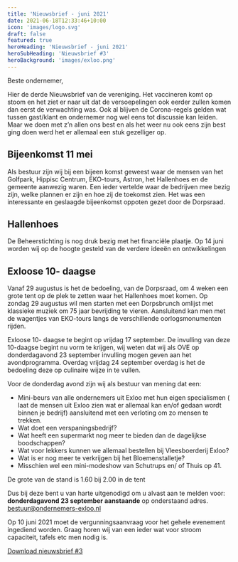 ```yaml
---
title: 'Nieuwsbrief - juni 2021'
date: 2021-06-18T12:33:46+10:00
icon: 'images/logo.svg'
draft: false
featured: true
heroHeading: 'Nieuwsbrief - juni 2021'
heroSubHeading: 'Nieuwsbrief #3'
heroBackground: 'images/exloo.png'
---
```


Beste ondernemer,

Hier de derde Nieuwsbrief van de vereniging. Het vaccineren komt op stoom en het ziet er naar uit dat de versoepelingen ook eerder zullen komen dan eerst de verwachting was. Ook al blijven de Corona-regels gelden wat tussen gast/klant en ondernemer nog wel eens tot discussie kan leiden. Maar we doen met z’n allen ons best
en als het weer nu ook eens zijn best ging doen werd het er allemaal een stuk gezelliger op.

## Bijeenkomst 11 mei

Als bestuur zijn wij bij een bijeen komst geweest waar de mensen van het Golfpark, Hippisc Centrum, EKO-tours, Astron, het Hallenhoes en de gemeente aanwezig waren. Een ieder vertelde waar
de bedrijven mee bezig zijn, welke plannen er zijn en hoe zij de toekomst zien. Het was een interessante en geslaagde bijeenkomst oppoten gezet door de Dorpsraad.

## Hallenhoes
De Beheerstichting is nog druk bezig met het financiële plaatje. Op 14 juni worden wij op de hoogte gesteld van de verdere ideeën en ontwikkelingen

## Exloose 10- daagse
Vanaf 29 augustus is het de bedoeling, van de Dorpsraad, om 4 weken een grote tent op de plek te zetten waar het Hallenhoes moet komen. Op zondag 29 augustus wil men starten met een Dorpsbrunch omlijst met klassieke muziek om 75 jaar bevrijding te vieren. Aansluitend kan men met de wagentjes van EKO-tours langs de verschillende oorlogsmonumenten rijden.

Exloose 10- daagse te begint op vrijdag 17 september.
De invulling van deze 10-daagse begint nu vorm te krijgen, wij weten dat wij als OVE op donderdagavond 23 september invulling mogen geven aan het avondprogramma. Overdag vrijdag 24 september overdag is het de bedoeling deze op culinaire wijze in te
vullen.

Voor de donderdag avond zijn wij als bestuur van mening
dat een:
- Mini-beurs van alle ondernemers uit Exloo met hun eigen specialismen ( laat de mensen uit Exloo zien wat er allemaal kan en/of gedaan wordt binnen je bedrijf) aansluitend met een verloting om zo mensen te trekken.
- Wat doet een verspaningsbedrijf?
- Wat heeft een supermarkt nog meer te bieden dan de dagelijkse
boodschappen?
- Wat voor lekkers kunnen we allemaal bestellen bij Vleesboerderij Exloo?
- Wat is er nog meer te verkrijgen bij het Bloemenstalletje?
- Misschien wel een mini-modeshow van Schutrups en/ of Thuis op 41.

De grote van de stand is 1.60 bij 2.00 in de tent

Dus bij deze bent u van harte uitgenodigd om u alvast aan
te melden voor:
**donderdagavond 23 september aanstaande**
op onderstaand adres.
bestuur@ondernemers-exloo.nl

Op 10 juni 2021 moet de vergunningsaanvraag voor het gehele evenement ingediend worden. Graag horen wij van een ieder wat voor  stroom capaciteit, tafels etc men nodig is.


[Download nieuwsbrief #3](../../documenten/nieuwsbrieven/Nieuwsbrief_03.pdf)
